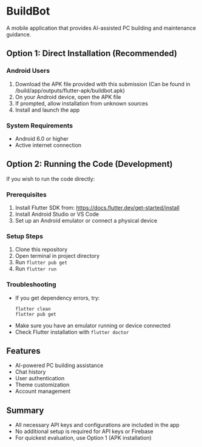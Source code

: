 # BuildBot

A mobile application that provides AI-assisted PC building and maintenance guidance.

## Option 1: Direct Installation (Recommended)

### Android Users
1. Download the APK file provided with this submission (Can be found in /build/app/outputs/flutter-apk/buildbot.apk)
2. On your Android device, open the APK file
3. If prompted, allow installation from unknown sources
4. Install and launch the app

### System Requirements
- Android 6.0 or higher
- Active internet connection

## Option 2: Running the Code (Development)

If you wish to run the code directly:

### Prerequisites
1. Install Flutter SDK from: https://docs.flutter.dev/get-started/install
2. Install Android Studio or VS Code
3. Set up an Android emulator or connect a physical device

### Setup Steps
1. Clone this repository
2. Open terminal in project directory
3. Run `flutter pub get`
4. Run `flutter run`

### Troubleshooting
- If you get dependency errors, try:
  ```
  flutter clean
  flutter pub get
  ```
- Make sure you have an emulator running or device connected
- Check Flutter installation with `flutter doctor`

## Features
- AI-powered PC building assistance
- Chat history
- User authentication
- Theme customization
- Account management

## Summary
- All necessary API keys and configurations are included in the app
- No additional setup is required for API keys or Firebase
- For quickest evaluation, use Option 1 (APK installation)